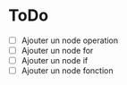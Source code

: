 # ToDo

-   [ ] Ajouter un node operation
-   [ ] Ajouter un node for
-   [ ] Ajouter un node if
-   [ ] Ajouter un node fonction
